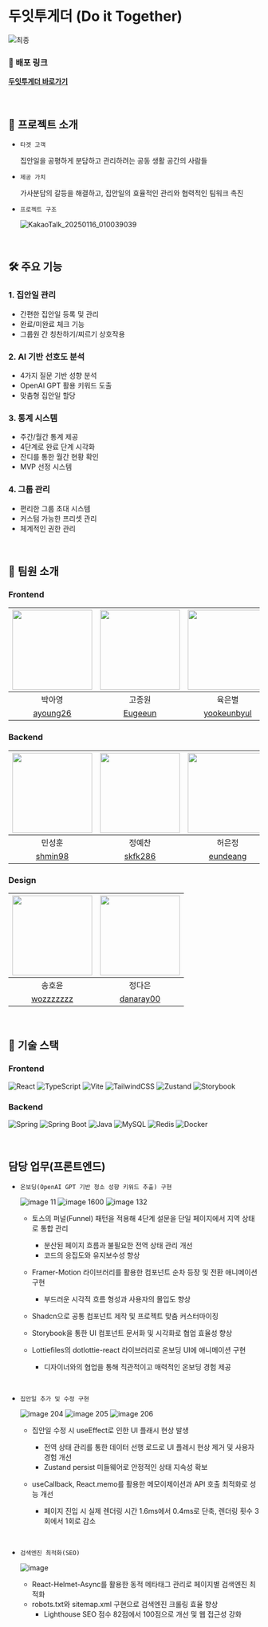 # 두잇투게더 (Do it Together)
![최종](https://github.com/user-attachments/assets/a1c893db-6df1-4a7d-9549-913fff845655)

### 🔗 배포 링크
**[두잇투게더 바로가기](https://doit-together.vercel.app/)**

<br />

## 📱 프로젝트 소개

- `타겟 고객`
  
  집안일을 공평하게 분담하고 관리하려는 공동 생활 공간의 사람들
  
- `제공 가치`
  
  가사분담의 갈등을 해결하고, 집안일의 효율적인 관리와 협력적인 팀워크 촉진

- `프로젝트 구조`

  ![KakaoTalk_20250116_010039039](https://github.com/user-attachments/assets/55123a06-4b97-4aef-b818-761922ab433c)


<br />

## 🛠 주요 기능

### 1. 집안일 관리

- 간편한 집안일 등록 및 관리
- 완료/미완료 체크 기능
- 그룹원 간 칭찬하기/찌르기 상호작용

### 2. AI 기반 선호도 분석

- 4가지 질문 기반 성향 분석
- OpenAI GPT 활용 키워드 도출
- 맞춤형 집안일 할당

### 3. 통계 시스템

- 주간/월간 통계 제공
- 4단계로 완료 단계 시각화
- 잔디를 통한 월간 현황 확인
- MVP 선정 시스템

### 4. 그룹 관리

- 편리한 그룹 초대 시스템
- 커스텀 가능한 프리셋 관리
- 체계적인 권한 관리

<br />

## 👥 팀원 소개

### Frontend
|<img src="https://github.com/user-attachments/assets/37cd619d-123a-46b1-82b8-6b06ecc18604" width="160" height="160">|<img src="https://github.com/user-attachments/assets/74ba9a96-264d-40db-990a-795830c0a1dc" width="160" height="160">|<img src="https://github.com/user-attachments/assets/c2f154f2-cb18-4697-8986-e8fe9ec0c7f4" width="160" height="160">|<img src="https://github.com/user-attachments/assets/f7307fcd-5554-4256-a515-75ce42874c4b" width="160" height="160">|
|:---:|:---:|:---:|:---:|
|박아영|고종원|육은별|이가은|
|[ayoung26](https://github.com/ayoung26)|[Eugeeun](https://github.com/Eugeeun)|[yookeunbyul](https://github.com/yookeunbyul)|[Commeci](https://github.com/Commeci)|

### Backend
|<img src="https://github.com/user-attachments/assets/7ba4de01-066f-41f8-8284-b4f0d50a54fa" width="160" height="160">|<img src="https://github.com/user-attachments/assets/3761b103-6706-493a-93f3-6ffb5dbdc973" width="160" height="160">|<img src="https://github.com/user-attachments/assets/8fe4e227-6acf-4d28-8682-a93f03877d4f" width="160" height="160">|
|:---:|:---:|:---:|
|민성훈|정예찬|허은정|
|[shmin98](https://github.com/shmin98)|[skfk286](https://github.com/skfk286)|[eundeang](https://github.com/eundeang)|

### Design
|<img src="https://github.com/user-attachments/assets/4b1d975a-0d0f-4530-ade4-ab46b002f424" width="160" height="160">|<img src="https://github.com/user-attachments/assets/00374d9b-7eaa-4392-a04f-4faea73aa4f2" width="160" height="160">|
|:---:|:---:|
|송호윤|정다은|
|[wozzzzzzz](https://github.com/wozzzzzzz)|[danaray00](https://github.com/danaray00)|

<br />

## 🔧 기술 스택

### Frontend
![React](https://img.shields.io/badge/React-20232A?style=for-the-badge&logo=react&logoColor=61DAFB)
![TypeScript](https://img.shields.io/badge/TypeScript-007ACC?style=for-the-badge&logo=typescript&logoColor=white)
![Vite](https://img.shields.io/badge/Vite-646CFF?style=for-the-badge&logo=vite&logoColor=white)
![TailwindCSS](https://img.shields.io/badge/Tailwind_CSS-38B2AC?style=for-the-badge&logo=tailwind-css&logoColor=white)
![Zustand](https://img.shields.io/badge/Zustand-593D88?style=for-the-badge&logo=react&logoColor=white)
![Storybook](https://img.shields.io/badge/Storybook-FF4785?style=for-the-badge&logo=storybook&logoColor=white)

### Backend
![Spring](https://img.shields.io/badge/Spring-6DB33F?style=for-the-badge&logo=spring&logoColor=white)
![Spring Boot](https://img.shields.io/badge/Spring_Boot-6DB33F?style=for-the-badge&logo=spring-boot&logoColor=white)
![Java](https://img.shields.io/badge/Java-ED8B00?style=for-the-badge&logo=openjdk&logoColor=white)
![MySQL](https://img.shields.io/badge/MySQL-00000F?style=for-the-badge&logo=mysql&logoColor=white)
![Redis](https://img.shields.io/badge/Redis-DC382D?style=for-the-badge&logo=redis&logoColor=white)
![Docker](https://img.shields.io/badge/Docker-2496ED?style=for-the-badge&logo=docker&logoColor=white)

<!-- 추가 기술 스택 뱃지 -->

<br />

## 담당 업무(프론트엔드)

  - `온보딩(OpenAI GPT 기반 청소 성향 키워드 추출) 구현`

    ![image 11](https://github.com/user-attachments/assets/925ce971-0695-4f57-9e56-f1c976d79d63)
    ![image 1600](https://github.com/user-attachments/assets/cf4e5195-f13b-4e59-abb1-517e296d9975)
    ![image 132](https://github.com/user-attachments/assets/de74f0e9-70aa-497a-8d5e-3e7d0890483f)
    
    - 토스의 퍼널(Funnel) 패턴을 적용해 4단계 설문을 단일 페이지에서 지역 상태로 통합 관리
      - 분산된 페이지 흐름과 불필요한 전역 상태 관리 개선
      - 코드의 응집도와 유지보수성 향상
     
    - Framer-Motion 라이브러리를 활용한 컴포넌트 순차 등장 및 전환 애니메이션 구현
      - 부드러운 시각적 흐름 형성과 사용자의 몰입도 향상
     
    - Shadcn으로 공통 컴포넌트 제작 및 프로젝트 맞춤 커스터마이징
      
    - Storybook을 통한 UI 컴포넌트 문서화 및 시각화로 협업 효율성 향상
   
    - Lottiefiles의 dotlottie-react 라이브러리로 온보딩 UI에 애니메이션 구현
      - 디자이너와의 협업을 통해 직관적이고 매력적인 온보딩 경험 제공
     
<br />

  - `집안일 추가 및 수정 구현`

    ![image 204](https://github.com/user-attachments/assets/ebd01098-9381-4941-9a64-85641946b41d)
    ![image 205](https://github.com/user-attachments/assets/746a4402-1de7-4508-a23e-c69e8a149270)
    ![image 206](https://github.com/user-attachments/assets/9b728817-3230-4b88-b03c-c67b9f107b39)

    - 집안일 수정 시 useEffect로 인한 UI 플래시 현상 발생
      - 전역 상태 관리를 통한 데이터 선행 로드로 UI 플레시 현상 제거 및 사용자 경험 개선
      - Zustand persist 미들웨어로 안정적인 상태 지속성 확보
     
    - useCallback, React.memo를 활용한 메모이제이션과 API 호출 최적화로 성능 개선
      - 페이지 진입 시 실제 렌더링 시간 1.6ms에서 0.4ms로 단축, 렌더링 횟수 3회에서 1회로 감소
     
<br />

  - `검색엔진 최적화(SEO)`

    ![image](https://github.com/user-attachments/assets/b0a0c61f-202e-45ea-b47b-e7b03affeaf3)

    - React-Helmet-Async를 활용한 동적 메타태그 관리로 페이지별 검색엔진 최적화
    - robots.txt와 sitemap.xml 구현으로 검색엔진 크롤링 효율 향상
      - Lighthouse SEO 점수 82점에서 100점으로 개선 및 웹 접근성 강화

